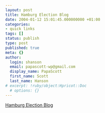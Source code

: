 ```yaml
---
layout: post
title: Hamburg Election Blog
date: 2004-01-12 15:01:45.000000000 +01:00
categories:
- quick links
tags: []
status: publish
type: post
published: true
meta: {}
author:
  login: shanson
  email: papascott-wp@gmail.com
  display_name: PapaScott
  first_name: Scott
  last_name: Hanson
# excerpt: !ruby/object:Hpricot::Doc
  # options: {}
---
```

<p><a title="If the politicans don't blog, we have to do it for them" href="http://www.hebig.com/wahlinhamburg/">Hamburg Election Blog</a></p>
